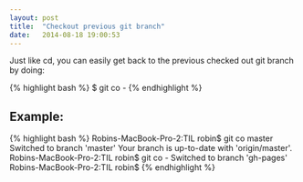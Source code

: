 ```yaml
---
layout: post
title:  "Checkout previous git branch"
date:   2014-08-18 19:00:53
---
```

Just like cd, you can easily get back to the previous checked out git branch by doing:

{% highlight bash %}
$ git co -
{% endhighlight %}

## Example:
{% highlight bash %}
Robins-MacBook-Pro-2:TIL robin$ git co master
Switched to branch 'master'
Your branch is up-to-date with 'origin/master'.
Robins-MacBook-Pro-2:TIL robin$ git co -
Switched to branch 'gh-pages'
Robins-MacBook-Pro-2:TIL robin$
{% endhighlight %}